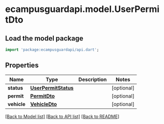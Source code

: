 # ecampusguardapi.model.UserPermitDto

## Load the model package
```dart
import 'package:ecampusguardapi/api.dart';
```

## Properties
Name | Type | Description | Notes
------------ | ------------- | ------------- | -------------
**status** | [**UserPermitStatus**](UserPermitStatus.md) |  | [optional] 
**permit** | [**PermitDto**](PermitDto.md) |  | [optional] 
**vehicle** | [**VehicleDto**](VehicleDto.md) |  | [optional] 

[[Back to Model list]](../README.md#documentation-for-models) [[Back to API list]](../README.md#documentation-for-api-endpoints) [[Back to README]](../README.md)


